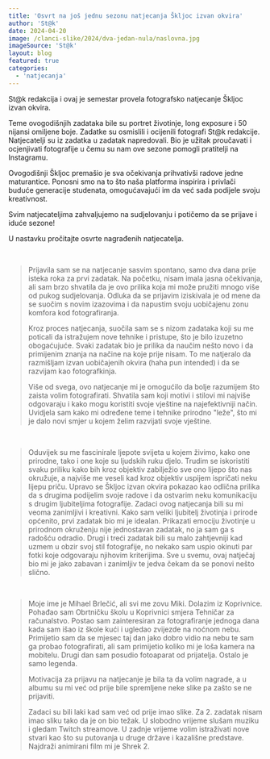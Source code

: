 ```yaml
---
title: 'Osvrt na još jednu sezonu natjecanja Škljoc izvan okvira'
author: 'St@k'
date: 2024-04-20
image: /clanci-slike/2024/dva-jedan-nula/naslovna.jpg
imageSource: 'St@k'
layout: blog
featured: true
categories:
  - 'natjecanja'
---
```


<script>
  import FeaturedPerson from '$lib/article-components/FeaturedPerson.svelte'
  // pt-14
</script>

St@k redakcija i ovaj je semestar provela fotografsko natjecanje Škljoc izvan okvira.

Teme ovogodišnjih zadataka bile su portret životinje, long exposure i 50 nijansi omiljene boje. Zadatke su osmislili i ocijenili fotografi St@k redakcije. Natjecatelji su iz zadatka u zadatak napredovali. Bio je užitak proučavati i ocjenjivati fotografije u čemu su nam ove sezone pomogli pratitelji na Instagramu.

Ovogodišnji Škljoc premašio je sva očekivanja prihvativši radove jedne maturantice. Ponosni smo na to što naša platforma inspirira i privlači buduće generacije studenata, omogućavajući im da već sada podijele svoju kreativnost.

Svim natjecateljima zahvaljujemo na sudjelovanju i potičemo da se prijave i iduće sezone!

U nastavku pročitajte osvrte nagrađenih natjecatelja.

<br />

<FeaturedPerson name='Rea Sobošćan' description='IPS, 1. godina' imageUrl='/clanci-slike/2024/dva-jedan-nula/Rea.jpg' />

> Prijavila sam se na natjecanje sasvim spontano, samo dva dana prije isteka roka za prvi zadatak. Na početku, nisam imala jasna očekivanja, ali sam brzo shvatila da je ovo prilika koja mi može pružiti mnogo više od pukog sudjelovanja. Odluka da se prijavim iziskivala je od mene da se suočim s novim izazovima i da napustim svoju uobičajenu zonu komfora kod fotografiranja. 
> 
> Kroz proces natjecanja, suočila sam se s nizom zadataka koji su me poticali da istražujem nove tehnike i pristupe, što je bilo izuzetno obogaćujuće. Svaki zadatak bio je prilika da naučim nešto novo i da primijenim znanja na načine na koje prije nisam. To me natjeralo da razmišljam izvan uobičajenih okvira (haha pun intended) i da se razvijam kao fotografkinja.
>
> Više od svega, ovo natjecanje mi je omogućilo da bolje razumijem što zaista volim fotografirati. Shvatila sam koji motivi i stilovi mi najviše odgovaraju i kako mogu koristiti svoje vještine na najefektivniji način. Uvidjela sam kako mi određene teme i tehnike prirodno "leže", što mi je dalo novi smjer u kojem želim razvijati svoje vještine.

<br />

<FeaturedPerson name='Lukas Fekete' description='EP, 2. godina' imageUrl='/clanci-slike/2024/dva-jedan-nula/Lukas.jpg' />

> Oduvijek su me fascinirale ljepote svijeta u kojem živimo, kako one prirodne, tako i one koje su ljudskih ruku djelo. Trudim se iskoristiti svaku priliku kako bih kroz objektiv zabilježio sve ono lijepo što nas okružuje, a najviše me veseli kad kroz objektiv uspijem ispričati neku lijepu priču. Upravo se Škljoc izvan okvira pokazao kao odlična prilika da s drugima podijelim svoje radove i da ostvarim neku komunikaciju s drugim ljubiteljima fotografije. Zadaci ovog natjecanja bili su mi veoma zanimljivi i kreativni. Kako sam veliki ljubitelj životinja i prirode općenito, prvi zadatak bio mi je idealan. Prikazati emociju životinje u prirodnom okruženju nije jednostavan zadatak, no ja sam ga s radošću odradio. Drugi i treći zadatak bili su malo zahtjevniji kad uzmem u obzir svoj stil fotografije, no nekako sam uspio okinuti par fotki koje odgovaraju njihovim kriterijima. Sve u svemu, ovaj natječaj bio mi je jako zabavan i zanimljiv te jedva čekam da se ponovi nešto slično.

<br />

<FeaturedPerson name='Mihael Brlečić' description='ITDP, 3. godina' imageUrl='/clanci-slike/2024/dva-jedan-nula/Mihael.jpg' />

> Moje ime je Mihael Brlečić, ali svi me zovu Miki. Dolazim iz Koprivnice. Pohađao sam Obrtničku školu u Koprivnici smjera Tehničar za računalstvo. Postao sam zainteresiran za fotografiranje jednoga dana kada sam išao iz škole kući i ugledao zvijezde na noćnom nebu. Primijetio sam da se mjesec taj dan jako dobro vidio na nebu te sam ga probao fotografirati, ali sam primijetio koliko mi je loša kamera na mobitelu. Drugi dan sam posudio fotoaparat od prijatelja. Ostalo je samo legenda.
>
> Motivacija za prijavu na natjecanje je bila ta da volim nagrade, a u albumu su mi već od prije bile spremljene neke slike pa zašto se ne prijaviti.
>
> Zadaci su bili laki kad sam već od prije imao slike. Za 2. zadatak nisam imao sliku tako da je on bio težak. U slobodno vrijeme slušam muziku i gledam Twitch streamove. U zadnje vrijeme volim istraživati nove stvari kao što su putovanja u druge države i kazališne predstave. Najdraži animirani film mi je Shrek 2.


